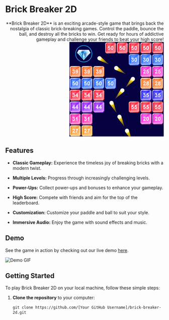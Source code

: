 # Brick Breaker 2D

<div align="right">
  **Brick Breaker 2D** is an exciting arcade-style game that brings back the nostalgia of classic brick-breaking games. Control the paddle, bounce the ball, and destroy all the bricks to win. Get ready for hours of addictive gameplay and challenge your friends to beat your high score!

  <img src="3.png" alt="Gameplay Screenshot" width="300">
</div>



## Features

- **Classic Gameplay:** Experience the timeless joy of breaking bricks with a modern twist.

- **Multiple Levels:** Progress through increasingly challenging levels.

- **Power-Ups:** Collect power-ups and bonuses to enhance your gameplay.

- **High Score:** Compete with friends and aim for the top of the leaderboard.

- **Customization:** Customize your paddle and ball to suit your style.

- **Immersive Audio:** Enjoy the game with sound effects and music.

## Demo

See the game in action by checking out our live demo [here](demo-link).

![Demo GIF](demo.gif)

## Getting Started

To play Brick Breaker 2D on your local machine, follow these simple steps:

1. **Clone the repository** to your computer:

   ```shell
   git clone https://github.com/[Your GitHub Username]/brick-breaker-2d.git
